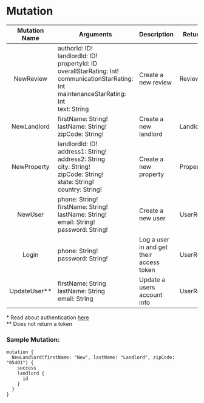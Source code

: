 # Mutation


| Mutation Name | Arguments           | Description                                                       | Return Type | Authentication Required* |
|:-------------:|---------------------|-------------------------------------------------------------------|-------------|-------------------------|
| NewReview     | authorId: ID! <br/>landlordId: ID!<br/> propertyId: ID<br/> overallStarRating: Int!<br/> communicationStarRating: Int <br/> maintenanceStarRating: Int <br/> text: String| Create a new review | ReviewResult | Yes |
| NewLandlord   | firstName: String! <br/>lastName: String!<br/> zipCode: String!<br/> | Create a new landlord | LandlordResult | Yes |
| NewProperty   | landlordId: ID! <br/>address1: String!<br/> address2: String<br/> city: String!<br/> zipCode: String! <br/> state: String! <br/> country: String! | Create a new property | PropertyResult | Yes |
| NewUser       | phone: String! <br/>firstName: String!<br/> lastName: String!<br/> email: String!<br/> password: String! | Create a new user | UserResult | No |
| Login         | phone: String! <br/>password: String! | Log a user in and get their access token | UserResult | No |
| UpdateUser**    | firstName: String <br/>lastName: String <br /> email: String | Update a users account info | UserResult | Yes |  

\* Read about authentication [here](authentication.md)  
** Does not return a token

### Sample Mutation:

```
mutation {
  NewLandlord(firstName: "New", lastName: "Landlord", zipCode: "05401") {
    success
    landlord {
      id
    }
  }
}
```